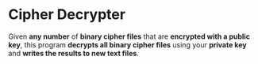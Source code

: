 # Cipher Decrypter

Given **any number** of **binary cipher files** that are **encrypted with a public key**, this program **decrypts all binary cipher files** using your **private key** and **writes the results to new text files**.
